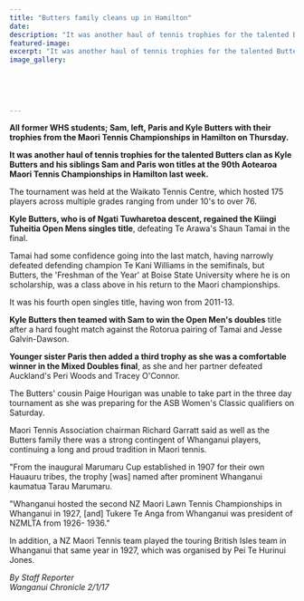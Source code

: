 ```yaml
---
title: "Butters family cleans up in Hamilton"
date: 
description: "It was another haul of tennis trophies for the talented Butters clan as Kyle Butters and his siblings Sam and Paris won titles at the 90th Aotearoa Maori Tennis Championships in Hamilton last week..."
featured-image: 
excerpt: "It was another haul of tennis trophies for the talented Butters clan as Kyle Butters and his siblings Sam and Paris won titles at the 90th Aotearoa Maori Tennis Championships in Hamilton last week."
image_gallery:
	
	
	
	
	
---
```


<p><strong>All former WHS students; Sam, left, Paris and Kyle Butters with their trophies from the Maori Tennis Championships in Hamilton on Thursday.</strong></p>
<p><strong>It was another haul of tennis trophies for the talented Butters clan as Kyle Butters and his siblings Sam and Paris won titles at the 90th Aotearoa Maori Tennis Championships in Hamilton last week.</strong></p>
<p>The tournament was held at the Waikato Tennis Centre, which hosted 175 players across multiple grades ranging from under 10's to over 76.</p>
<p><strong>Kyle Butters, who is of Ngati Tuwharetoa descent, regained the Kiingi Tuheitia Open Mens singles title</strong>, defeating Te Arawa's Shaun Tamai in the final.</p>
<p>Tamai had some confidence going into the last match, having narrowly defeated defending champion Te Kani Williams in the semifinals, but Butters, the 'Freshman of the Year' at Boise State University where he is on scholarship, was a class above in his return to the Maori championships.</p>
<p>It was his fourth open singles title, having won from 2011-13.</p>
<p><strong>Kyle Butters then teamed with Sam to win the Open Men's doubles</strong> title after a hard fought match against the Rotorua pairing of Tamai and Jesse Galvin-Dawson.</p>
<p><strong>Younger sister Paris then added a third trophy as she was a comfortable winner in the Mixed Doubles final</strong>, as she and her partner defeated Auckland's Peri Woods and Tracey O'Connor.</p>
<p>The Butters' cousin Paige Hourigan was unable to take part in the three day tournament as she was preparing for the ASB Women's Classic qualifiers on Saturday.</p>
<p>Maori Tennis Association chairman Richard Garratt said as well as the Butters family there was a strong contingent of Whanganui players, continuing a long and proud tradition in Maori tennis.</p>
<p>"From the inaugural Marumaru Cup established in 1907 for their own Hauauru tribes, the trophy [was] named after prominent Whanganui kaumatua Tarau Marumaru.</p>
<p>"Whanganui hosted the second NZ Maori Lawn Tennis Championships in Whanganui in 1927, [and] Tukere Te Anga from Whanganui was president of NZMLTA from 1926- 1936."</p>
<p>In addition, a NZ Maori Tennis team played the touring British Isles team in Whanganui that same year in 1927, which was organised by Pei Te Hurinui Jones.</p>
<div class="detailsLarge articleEmailLink">
<p class="writtenBy"><em>By Staff Reporter</em><br /><em>Wanganui Chronicle 2/1/17</em></p>
</div>

